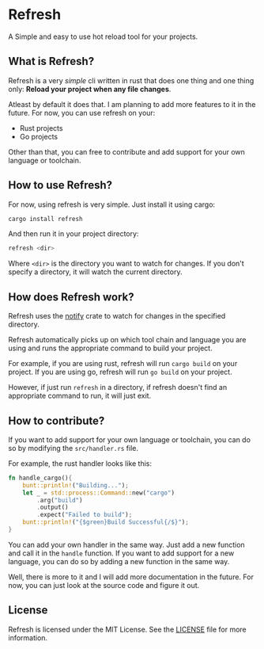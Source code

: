 # Refresh

A Simple and easy to use hot reload tool for your projects.

## What is Refresh?

Refresh is a very _simple_ cli written in rust that does one thing and one thing only: **Reload your project when any file changes**.

Atleast by default it does that. I am planning to add more features to it in the future.
For now, you can use refresh on your:

- Rust projects
- Go projects

Other than that, you can free to contribute and add support for your own language or toolchain.

## How to use Refresh?

For now, using refresh is very simple. Just install it using cargo:

```bash
cargo install refresh
```

And then run it in your project directory:

```bash
refresh <dir>
```

Where `<dir>` is the directory you want to watch for changes. If you don't specify a directory, it will watch the current directory.

## How does Refresh work?

Refresh uses the [notify](https://crates.io/crates/notify) crate to watch for changes in the specified directory.

Refresh automatically picks up on which tool chain and language you are using and runs the appropriate command to build your project.

For example, if you are using rust, refresh will run `cargo build` on your project. If you are using go, refresh will run `go build` on your project.

However, if just run `refresh` in a directory, if refresh doesn't find an appropriate command to run, it will just exit.

## How to contribute?

If you want to add support for your own language or toolchain, you can do so by modifying the `src/handler.rs` file.

For example, the rust handler looks like this:

```rust
fn handle_cargo(){
    bunt::println!("Building...");
    let _ = std::process::Command::new("cargo")
        .arg("build")
        .output()
        .expect("Failed to build");
    bunt::println!("{$green}Build Successful{/$}");
}
```

You can add your own handler in the same way. Just add a new function and call it in the `handle` function.
If you want to add support for a new language, you can do so by adding a new function in the same way.

Well, there is more to it and I will add more documentation in the future. For now, you can just look at the source code and figure it out.

## License

Refresh is licensed under the MIT License. See the [LICENSE](LICENSE) file for more information.
